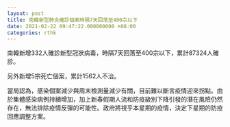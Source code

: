 ```yaml
---
layout: post
title: 南韓新型肺炎確診個案時隔7天回落至400宗以下
date: 2021-02-22 09:47:22.000000000 +08:00
categories: rthk
---
```


南韓新增332人確診新型冠狀病毒，時隔7天回落至400宗以下，累計87324人確診。

另外新增5宗死亡個案，累計1562人不治。

當局認為，感染個案減少與周末檢測量減少有關，目前難以斷言疫情迎來拐點。由於集體感染病例持續增加，加上新春假期人流和防疫級別下降引發的潛在風險仍然存在，無法排除疫情反彈的可能性。政府將視乎本星期的疫情，決定下星期的防疫回應調整方案。
